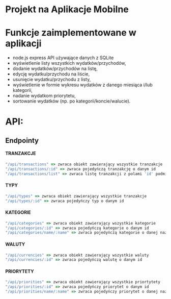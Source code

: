 # Projekt na Aplikacje Mobilne


# Funkcje zaimplementowane w aplikacji
- node.js express API używające danych z SQLite
-  wyświetlenie listy wszystkich wydatków/przychodów,
- dodanie wydatków/przychodów na listę, 
- edycję wydatku/przychodu na liście, 
-  usunięcie wydatku/przychodu z listy, 
- wyświetlenie w formie wykresu wydatków z danego miesiąca i/lub kategorii, 
- nadanie wydatkom priorytetu,
- sortowanie wydatków (np. po kategorii/koncie/walucie).  

# API:

## Endpointy 

#### TRANZAKCJE
```js
"/api/transactions" => zwraca obiekt zawierający wszystkie tranzakcje
"/api/transactions/:id" => zwraca pojedyńczą tranzakcję o danym id
"/api/transactions/list" => zwraca listę tranzakcji z polami 'id' podmienionymi na odpowiednie wartości z tabel słownikowych

```
#### TYPY
```js
"/api/types" => zwraca obiekt zawierający wszystkie tranzakcje
"/api/types/:id" => zwraca pojedyńczy typ o danym id
```

#### KATEGORIE
```js
"/api/categories" => zwraca obiekt zawierający wszystkie kategorie
"/api/categories/:id" => zwraca pojedyńczą kategorie o danym id
"/api/categories/name/:name" => zwraca pojedyńczą kategorie o danej nazwie
```

#### WALUTY
```js
"/api/currencies" => zwraca obiekt zawierający wszystkie waluty
"/api/currencies/:id" => zwraca pojedyńczą walutę o danym id
```

#### PRIORYTETY
```js
"/api/priorities" => zwraca obiekt zawierający wszystkie priortytety
"/api/priorities/:id" => zwraca pojedyńczy priorytet o danym id
"/api/priorities/name/:name" => zwraca pojedyńczy priorytet o danej nazwie
```


